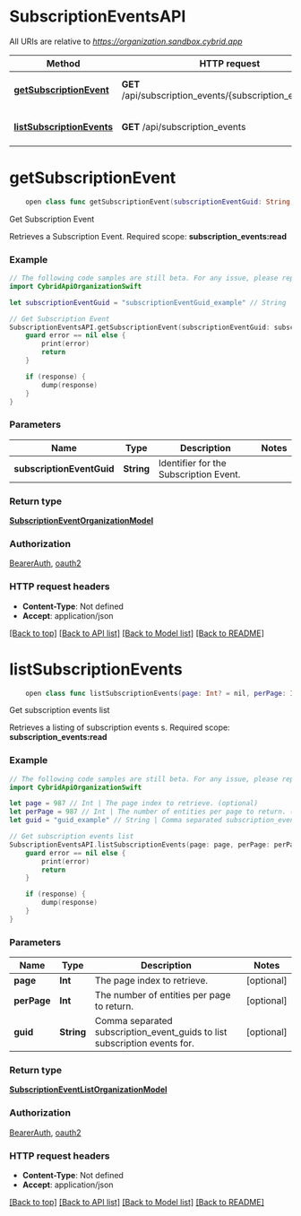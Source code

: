 # SubscriptionEventsAPI

All URIs are relative to *https://organization.sandbox.cybrid.app*

Method | HTTP request | Description
------------- | ------------- | -------------
[**getSubscriptionEvent**](SubscriptionEventsAPI.md#getsubscriptionevent) | **GET** /api/subscription_events/{subscription_event_guid} | Get Subscription Event 
[**listSubscriptionEvents**](SubscriptionEventsAPI.md#listsubscriptionevents) | **GET** /api/subscription_events | Get subscription events list


# **getSubscriptionEvent**
```swift
    open class func getSubscriptionEvent(subscriptionEventGuid: String, completion: @escaping (_ data: SubscriptionEventOrganizationModel?, _ error: Error?) -> Void)
```

Get Subscription Event 

Retrieves a Subscription Event.  Required scope: **subscription_events:read**

### Example
```swift
// The following code samples are still beta. For any issue, please report via http://github.com/OpenAPITools/openapi-generator/issues/new
import CybridApiOrganizationSwift

let subscriptionEventGuid = "subscriptionEventGuid_example" // String | Identifier for the Subscription Event.

// Get Subscription Event 
SubscriptionEventsAPI.getSubscriptionEvent(subscriptionEventGuid: subscriptionEventGuid) { (response, error) in
    guard error == nil else {
        print(error)
        return
    }

    if (response) {
        dump(response)
    }
}
```

### Parameters

Name | Type | Description  | Notes
------------- | ------------- | ------------- | -------------
 **subscriptionEventGuid** | **String** | Identifier for the Subscription Event. | 

### Return type

[**SubscriptionEventOrganizationModel**](SubscriptionEventOrganizationModel.md)

### Authorization

[BearerAuth](../README.md#BearerAuth), [oauth2](../README.md#oauth2)

### HTTP request headers

 - **Content-Type**: Not defined
 - **Accept**: application/json

[[Back to top]](#) [[Back to API list]](../README.md#documentation-for-api-endpoints) [[Back to Model list]](../README.md#documentation-for-models) [[Back to README]](../README.md)

# **listSubscriptionEvents**
```swift
    open class func listSubscriptionEvents(page: Int? = nil, perPage: Int? = nil, guid: String? = nil, completion: @escaping (_ data: SubscriptionEventListOrganizationModel?, _ error: Error?) -> Void)
```

Get subscription events list

Retrieves a listing of subscription events s.  Required scope: **subscription_events:read**

### Example
```swift
// The following code samples are still beta. For any issue, please report via http://github.com/OpenAPITools/openapi-generator/issues/new
import CybridApiOrganizationSwift

let page = 987 // Int | The page index to retrieve. (optional)
let perPage = 987 // Int | The number of entities per page to return. (optional)
let guid = "guid_example" // String | Comma separated subscription_event_guids to list subscription events for. (optional)

// Get subscription events list
SubscriptionEventsAPI.listSubscriptionEvents(page: page, perPage: perPage, guid: guid) { (response, error) in
    guard error == nil else {
        print(error)
        return
    }

    if (response) {
        dump(response)
    }
}
```

### Parameters

Name | Type | Description  | Notes
------------- | ------------- | ------------- | -------------
 **page** | **Int** | The page index to retrieve. | [optional] 
 **perPage** | **Int** | The number of entities per page to return. | [optional] 
 **guid** | **String** | Comma separated subscription_event_guids to list subscription events for. | [optional] 

### Return type

[**SubscriptionEventListOrganizationModel**](SubscriptionEventListOrganizationModel.md)

### Authorization

[BearerAuth](../README.md#BearerAuth), [oauth2](../README.md#oauth2)

### HTTP request headers

 - **Content-Type**: Not defined
 - **Accept**: application/json

[[Back to top]](#) [[Back to API list]](../README.md#documentation-for-api-endpoints) [[Back to Model list]](../README.md#documentation-for-models) [[Back to README]](../README.md)

